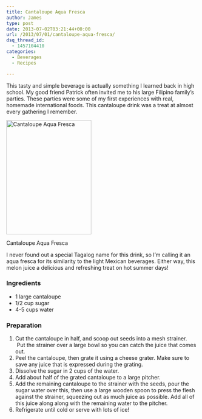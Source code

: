```yaml
---
title: Cantaloupe Aqua Fresca
author: James
type: post
date: 2013-07-02T03:21:44+00:00
url: /2013/07/01/cantaloupe-aqua-fresca/
dsq_thread_id:
  - 1457104410
categories:
  - Beverages
  - Recipes

---
```

This tasty and simple beverage is actually something I learned back in high school. My good friend Patrick often invited me to his large Filipino family&#8217;s parties. These parties were some of my first experiences with real, homemade international foods. This cantaloupe drink was a treat at almost every gathering I remember.

<div id="attachment_3509" style="width: 234px" class="wp-caption alignright">
  <a href="{{% mediaroot %}}uploads/2013/07/P7013991.jpg" rel="lightbox[3507]"><img class="size-medium wp-image-3509" alt="Cantaloupe Aqua Fresca" src="{{% mediaroot %}}uploads/2013/07/P7013991-224x300.jpg" width="224" height="300" /></a>
  
  <p class="wp-caption-text">
    Cantaloupe Aqua Fresca
  </p>
</div>

I never found out a special Tagalog name for this drink, so I&#8217;m calling it an aqua fresca for its similarity to the light Mexican beverages. Either way, this melon juice a delicious and refreshing treat on hot summer days!

### Ingredients

  * 1 large cantaloupe
  * 1/2 cup sugar
  * 4-5 cups water

### Preparation

  1. <span style="line-height: 13px;">Cut the cantaloupe in half, and scoop out seeds into a mesh strainer.  Put the strainer over a large bowl so you can catch the juice that comes out.</span>
  2. Peel the cantaloupe, then grate it using a cheese grater. Make sure to save any juice that is expressed during the grating.
  3. Dissolve the sugar in 2 cups of the water.
  4. Add about half of the grated cantaloupe to a large pitcher.
  5. Add the remaining cantaloupe to the strainer with the seeds, pour the sugar water over this, then use a large wooden spoon to press the flesh against the strainer, squeezing out as much juice as possible. Add all of this juice along along with the remaining water to the pitcher.
  6. Refrigerate until cold or serve with lots of ice!